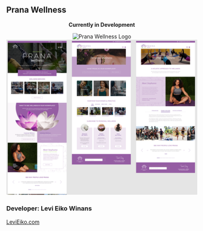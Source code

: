 ## Prana Wellness
<div style="text-align: center; margin: 0 auto;">
<strong>Currently in Development</strong>

![Prana Wellness Logo](mobile-prana-preview.gif) 
![Prana Wellness Wireframe](wireframe.png)

</div>

### Developer: Levi Eiko Winans
[LeviEiko.com](http://LeviEiko.com)

